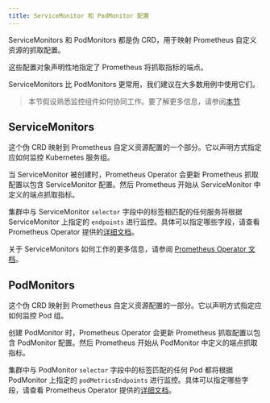 ```yaml
---
title: ServiceMonitor 和 PodMonitor 配置
---
```


ServiceMonitors 和 PodMonitors 都是伪 CRD，用于映射 Prometheus 自定义资源的抓取配置。

这些配置对象声明性地指定了 Prometheus 将抓取指标的端点。

ServiceMonitors 比 PodMonitors 更常用，我们建议在大多数用例中使用它们。

> 本节假设熟悉监控组件如何协同工作。要了解更多信息，请参阅[本节](/docs/rancher2.5/monitoring-alerting/how-monitoring-works/_index)

## ServiceMonitors

这个伪 CRD 映射到 Prometheus 自定义资源配置的一个部分。它以声明方式指定应如何监控 Kubernetes 服务组。

当 ServiceMonitor 被创建时，Prometheus Operator 会更新 Prometheus 抓取配置以包含 ServiceMonitor 配置。然后 Prometheus 开始从 ServiceMonitor 中定义的端点抓取指标。

集群中与 ServiceMonitor `selector` 字段中的标签相匹配的任何服务将根据 ServiceMonitor 上指定的 `endpoints` 进行监控。具体可以指定哪些字段，请查看 Prometheus Operator 提供的[详细文档](https://github.com/prometheus-operator/prometheus-operator/blob/main/Documentation/api.md#servicemonitor)。

关于 ServiceMonitors 如何工作的更多信息，请参阅 [Prometheus Operator 文档](https://github.com/prometheus-operator/prometheus-operator/blob/main/Documentation/user-guides/running-exporters.md)。

## PodMonitors

这个伪 CRD 映射到 Prometheus 自定义资源配置的一部分。它以声明方式指定应如何监控 Pod 组。

创建 PodMonitor 时，Prometheus Operator 会更新 Prometheus 抓取配置以包含 PodMonitor 配置。然后 Prometheus 开始从 PodMonitor 中定义的端点抓取指标。

集群中与 PodMonitor `selector` 字段中的标签匹配的任何 Pod 都将根据 PodMonitor 上指定的 `podMetricsEndpoints` 进行监控。具体可以指定哪些字段，请查看 Prometheus Operator 提供的[详细文档](https://github.com/prometheus-operator/prometheus-operator/blob/main/Documentation/api.md#podmonitorspec)。
